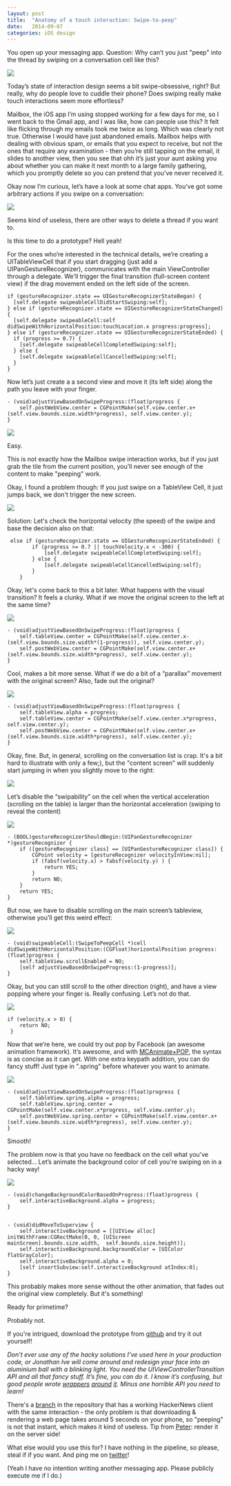 ```yaml
---
layout: post
title:  "Anatomy of a touch interaction: Swipe-to-peep"
date:   2014-09-07
categories: iOS design
---
```

You open up your messaging app.
Question: Why can’t you just "peep" into the thread by swiping on a conversation cell like this?

![](../content/images/swipe-to-peep/1.gif)



Today’s state of interaction design seems a bit swipe-obsessive, right?
But really, why do people love to cuddle their phone?
Does swiping really make touch interactions seem more effortless?

Mailbox, the iOS app I’m using stopped working for a few days for me, so I went back to the Gmail app, and I was like, how can people use this? It felt like flicking through my emails took me twice as long.
Which was clearly not true. Otherwise I would have just abandoned emails. Mailbox helps with dealing with obvious spam, or emails that you expect to receive, but not the ones that require any examination - then you’re still tapping on the email, it slides to another view, then you see that ohh it’s just your aunt asking you about whether you can make it next month to a large family gathering, which you promptly delete so you can pretend that you’ve never received it.

Okay now I’m curious, let’s have a look at some chat apps.
You’ve got some arbitrary actions if you swipe on a conversation:

![](../content/images/swipe-to-peep/2.png)

Seems kind of useless, there are other ways to delete a thread if you want to.


Is this time to do a prototype?
Hell yeah!

For the ones who’re interested in the technical details, we’re creating a UITableViewCell that if you start dragging (just add a UIPanGestureRecognizer), communicates with the main ViewController through a delegate.
We'll trigger the final transition (full-screen content view) if the drag movement ended on the left side of the screen.


```
if (gestureRecognizer.state == UIGestureRecognizerStateBegan) {
  [self.delegate swipeableCellDidStartSwiping:self];
} else if (gestureRecognizer.state == UIGestureRecognizerStateChanged) {
  [self.delegate swipeableCell:self didSwipeWithHorizontalPosition:touchLocation.x progress:progress];
} else if (gestureRecognizer.state == UIGestureRecognizerStateEnded) {
  if (progress >= 0.7) {
    [self.delegate swipeableCellCompletedSwiping:self];
  } else {
    [self.delegate swipeableCellCancelledSwiping:self];
  }
}
```

Now let’s just create a a second view and move it (its left side) along the path you leave with your finger.

```
- (void)adjustViewBasedOnSwipeProgress:(float)progress {
    self.postWebView.center = CGPointMake(self.view.center.x+(self.view.bounds.size.width*progress), self.view.center.y);
}
```

![](../content/images/swipe-to-peep/3.gif)


Easy.

This is not exactly how the Mailbox swipe interaction works, but if you just grab the tile from the current position, you’ll never see enough of the content to make "peeping" work.

Okay, I found a problem though:
If you just swipe on a TableView Cell, it just jumps back, we don't trigger the new screen.

![](../content/images/swipe-to-peep/4.gif)


Solution: Let's check the horizontal velocity (the speed) of the swipe and base the decision also on that:

```
 else if (gestureRecognizer.state == UIGestureRecognizerStateEnded) {
        if (progress >= 0.7 || touchVelocity.x < -300) {
            [self.delegate swipeableCellCompletedSwiping:self];
        } else {
            [self.delegate swipeableCellCancelledSwiping:self];
        }
    }
```


Okay, let's come back to this a bit later. What happens with the visual transition? It feels a clunky.
What if we move the original screen to the left at the same time?

![](../content/images/swipe-to-peep/5.gif)

```
- (void)adjustViewBasedOnSwipeProgress:(float)progress {
    self.tableView.center = CGPointMake(self.view.center.x-(self.view.bounds.size.width*(1-progress)), self.view.center.y);
    self.postWebView.center = CGPointMake(self.view.center.x+(self.view.bounds.size.width*progress), self.view.center.y);
}
```

Cool, makes a bit more sense.
What if we do a bit of a “parallax” movement with the original screen? Also, fade out the original?

![](../content/images/swipe-to-peep/6.gif)

```
- (void)adjustViewBasedOnSwipeProgress:(float)progress {
    self.tableView.alpha = progress;
    self.tableView.center = CGPointMake(self.view.center.x*progress, self.view.center.y);
    self.postWebView.center = CGPointMake(self.view.center.x+(self.view.bounds.size.width*progress), self.view.center.y);
}
```


Okay, fine. But, in general, scrolling on the conversation list is crap. It's a bit hard to illustrate with only a few;), but the "content screen" will suddenly start jumping in when you slightly move to the right:

![](../content/images/swipe-to-peep/7.gif)

Let’s disable the “swipability” on the cell when the vertical acceleration (scrolling on the table) is larger than the horizontal acceleration (swiping to reveal the content)

![](../content/images/swipe-to-peep/8.gif)

```
- (BOOL)gestureRecognizerShouldBegin:(UIPanGestureRecognizer *)gestureRecognizer {
    if ([gestureRecognizer class] == [UIPanGestureRecognizer class]) {
        CGPoint velocity = [gestureRecognizer velocityInView:nil];
        if (fabsf(velocity.x) > fabsf(velocity.y) ) {
            return YES;
        }
        return NO;
    }
    return YES;
}
```

But now, we have to disable scrolling on the main screen’s tableview, otherwise you’ll get this weird effect:



![](../content/images/swipe-to-peep/9.gif)


```
- (void)swipeableCell:(SwipeToPeepCell *)cell didSwipeWithHorizontalPosition:(CGFloat)horizontalPosition progress:(float)progress {
    self.tableView.scrollEnabled = NO;
    [self adjustViewBasedOnSwipeProgress:(1-progress)];
}
```


Okay, but you can still scroll to the other direction (right), and have a view popping where your finger is. Really confusing.
Let’s not do that.

![](../content/images/swipe-to-peep/10.gif)


```
if (velocity.x > 0) {
 	return NO;
 }
```


Now that we’re here, we could try out pop by Facebook (an awesome animation framework). It’s awesome, and with [MCAnimate+POP](https://github.com/matthewcheok/POP-MCAnimate), the syntax is as concise as it can get. With one extra keypath addition, you can do fancy stuff!
Just type in ".spring" before whatever you want to animate.

![](../content/images/swipe-to-peep/11.gif)


```
- (void)adjustViewBasedOnSwipeProgress:(float)progress {
    self.tableView.spring.alpha = progress;
    self.tableView.spring.center = CGPointMake(self.view.center.x*progress, self.view.center.y);
    self.postWebView.spring.center = CGPointMake(self.view.center.x+(self.view.bounds.size.width*progress), self.view.center.y);
}
```

Smooth!

The problem now is that you have no feedback on the cell what you’ve selected...
Let’s animate the background color of cell you're swiping on in a hacky way!

![](../content/images/swipe-to-peep/12.gif)


```
- (void)changeBackgroundColorBasedOnProgress:(float)progress {
    self.interactiveBackground.alpha = progress;
}


- (void)didMoveToSuperview {
    self.interactiveBackground = [[UIView alloc] initWithFrame:CGRectMake(0, 0, [UIScreen mainScreen].bounds.size.width,  self.bounds.size.height)];
    self.interactiveBackground.backgroundColor = [UIColor flatGrayColor];
    self.interactiveBackground.alpha = 0;
    [self insertSubview:self.interactiveBackground atIndex:0];
}
```


This probably makes more sense without the other animation, that fades out the original view completely. But it's something!

Ready for primetime?

Probably not.

If you're intrigued, download the prototype from [github](https://github.com/itchingpixels/swipe-to-peep) and try it out yourself!


*Don’t ever use any of the hacky solutions I’ve used here in your production code, or Jonathan Ive will come around and redesign your face into an aluminium ball with a blinking light.
You need the UIViewControllerTransition API and all that fancy stuff.
It’s fine, you can do it. I know it’s confusing, but good people wrote [wrappers](https://github.com/stepanhruda/STPTransitions) [around](https://github.com/Raizlabs/RZTransitions) [it](https://github.com/itsmeichigo/ICGTransitionAnimation). Minus one horrible API you need to learn!*


There's a [branch](https://github.com/itchingpixels/SwipeToPeep/tree/hackernews) in the repository that has a working HackerNews client with the same interaction - the only problem is that downloading & rendering a web page takes around 5 seconds on your phone, so "peeping" is not that instant, which makes it kind of useless. Tip from [Peter](https://twitter.com/spacetimetours): render it on the server side!

What else would you use this for?
I have nothing in the pipeline, so please, steal if if you want. And ping me on [twitter](http://twitter.com/itchingpixels)!

(Yeah I have no intention writing another messaging app. Please publicly execute me if I do.)